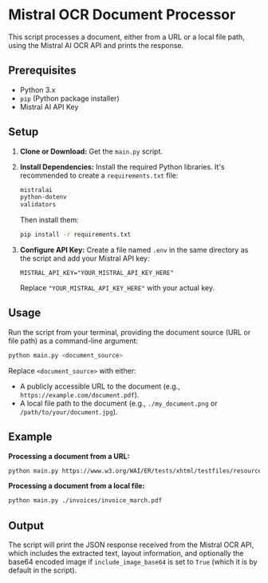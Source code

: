 # Mistral OCR Document Processor

This script processes a document, either from a URL or a local file path, using the Mistral AI OCR API and prints the response.

## Prerequisites

- Python 3.x
- `pip` (Python package installer)
- Mistral AI API Key

## Setup

1.  **Clone or Download:** Get the `main.py` script.
2.  **Install Dependencies:**
    Install the required Python libraries. It's recommended to create a `requirements.txt` file:

    ```text:requirements.txt
    mistralai
    python-dotenv
    validators
    ```

    Then install them:

    ```bash
    pip install -r requirements.txt
    ```

3.  **Configure API Key:**
    Create a file named `.env` in the same directory as the script and add your Mistral API key:
    ```dotenv:.env
    MISTRAL_API_KEY="YOUR_MISTRAL_API_KEY_HERE"
    ```
    Replace `"YOUR_MISTRAL_API_KEY_HERE"` with your actual key.

## Usage

Run the script from your terminal, providing the document source (URL or file path) as a command-line argument:

```bash
python main.py <document_source>
```

Replace `<document_source>` with either:

- A publicly accessible URL to the document (e.g., `https://example.com/document.pdf`).
- A local file path to the document (e.g., `./my_document.png` or `/path/to/your/document.jpg`).

## Example

**Processing a document from a URL:**

```bash
python main.py https://www.w3.org/WAI/ER/tests/xhtml/testfiles/resources/pdf/dummy.pdf
```

**Processing a document from a local file:**

```bash
python main.py ./invoices/invoice_march.pdf
```

## Output

The script will print the JSON response received from the Mistral OCR API, which includes the extracted text, layout information, and optionally the base64 encoded image if `include_image_base64` is set to `True` (which it is by default in the script).
